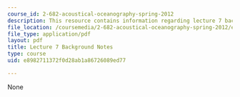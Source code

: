 ```yaml
---
course_id: 2-682-acoustical-oceanography-spring-2012
description: This resource contains information regarding lecture 7 background notes.
file_location: /coursemedia/2-682-acoustical-oceanography-spring-2012/e8982711372f0d28ab1a86726089ed77_MIT2_682S12_bglec07.pdf
file_type: application/pdf
layout: pdf
title: Lecture 7 Background Notes
type: course
uid: e8982711372f0d28ab1a86726089ed77

---
```

None